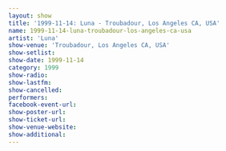 ```yaml
---
layout: show
title: '1999-11-14: Luna - Troubadour, Los Angeles CA, USA'
name: 1999-11-14-luna-troubadour-los-angeles-ca-usa
artist: 'Luna'
show-venue: 'Troubadour, Los Angeles CA, USA'
show-setlist: 
show-date: 1999-11-14
category: 1999
show-radio: 
show-lastfm: 
show-cancelled: 
performers: 
facebook-event-url: 
show-poster-url: 
show-ticket-url: 
show-venue-website: 
show-additional: 
---
```


